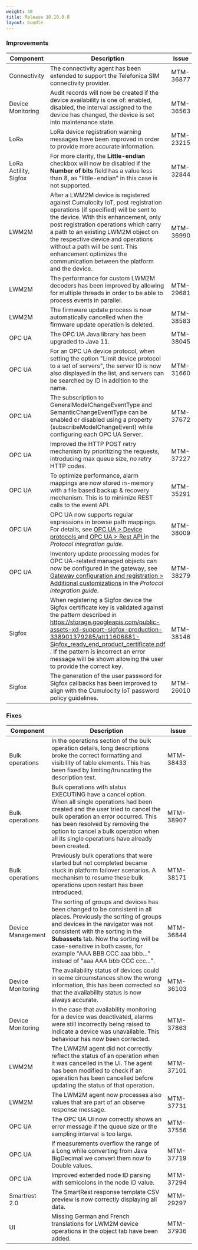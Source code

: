 ```yaml
---
weight: 40
title: Release 10.10.0.8
layout: bundle
---
```


<!--10.9.1.0 - 10.9.13.0; 10.10.0.0 - 10.10.0.8-->

### Improvements

<div><table ><colgroup>
<col style="width: 15%;"><col style="width: 70%;"><col style="width: 15%;"></colgroup>
<thead><tr>
<th>
Component</th>
<th>
Description</th>
<th>
Issue</th>
</tr>
</thead><tbody>


<tr>
<td>
Connectivity</td>
<td > The connectivity agent has been extended to support the Telefonica SIM connectivity provider. </td>
<td>
MTM-36877</td>
</tr>

<tr>
<td>
Device Monitoring</td>
<td > Audit records will now be created if the device availability is one of: enabled, disabled, the interval assigned to the device has changed, the device is set into maintenance state. </td>
<td>
MTM-36563</td>
</tr>

<tr>
<td>
LoRa </td>
<td > LoRa device registration warning messages have been improved in order to provide more accurate information. </td>
<td>
MTM-23215</td>
</tr>

<tr>
<td>
LoRa Actility, Sigfox</td>
<td > For more clarity, the <b>Little-endian</b> checkbox will now be disabled if the <b>Number of bits</b> field has a value less than 8, as "little-endian" in this case is not supported. </td>
<td>
MTM-32844</td>
</tr>

<tr>
<td>
LWM2M</td>
<td > After a LWM2M device is registered against Cumulocity IoT, post registration operations (if specified) will be sent to the device. With this enhancement, only post registration operations which carry a path to an existing LWM2M object on the respective device and operations without a path will be sent. This enhancement optimizes the communication between the platform and the device. </td>
<td>
MTM-36990</td>
</tr>

<tr>
<td>
LWM2M</td>
<td > The performance for custom LWM2M decoders has been improved by allowing for multiple threads in order to be able to process events in parallel. </td>
<td>
MTM-29681</td>
</tr>

<tr>
<td>
LWM2M</td>
<td > The firmware update process is now automatically cancelled when the firmware update operation is deleted. </td>
<td>
MTM-38583</td>
</tr>

<tr>
<td>
OPC UA</td>
<td > The OPC UA Java library has been upgraded to Java 11. </td>
<td>
MTM-38045</td>
</tr>

<tr>
<td>
OPC UA</td>
<td > For an OPC UA device protocol, when setting the option "Limit device protocol to a set of servers", the server ID is now also displayed in the list, and servers can be searched by ID in addition to the name. </td>
<td>
MTM-31660</td>
</tr>

<tr>
<td>
OPC UA</td>
<td > The subscription to GeneralModelChangeEventType and SemanticChangeEventType can be enabled or disabled using a property (subscribeModelChangeEvent) while configuring each OPC UA Server. </td>
<td>
MTM-37672</td>
</tr>

<tr>
<td>
OPC UA</td>
<td > Improved the HTTP POST retry mechanism by prioritizing the requests, introducing max queue size, no retry HTTP codes. </td>
<td>
MTM-37227</td>
</tr>

<tr>
<td>
OPC UA</td>
<td > To optimize performance, alarm mappings are now stored in-memory with a file based backup &amp; recovery mechanism. This is to minimize REST calls to the event API. </td>
<td>
MTM-35291</td>
</tr>

<tr>
<td>
OPC UA</td>
<td > OPC UA now supports regular expressions in browse path mappings. For details, see <a href="https://cumulocity.com/guides/protocol-integration/opcua/#device-protocols" class="no-ajaxy"> OPC UA > Device protocols </a> and <a href="https://cumulocity.com/guides/protocol-integration/opcua/#rest-api" class="no-ajaxy"> OPC UA > Rest API </a> in the <i>Protocol integration guide</i>.</td>
<td>
MTM-38009</td>
</tr>

<tr>
<td>
OPC UA</td>
<td > Inventory update processing modes for OPC UA-related managed objects can now be configured in the gateway, see <a href="https://cumulocity.com/guides/protocol-integration/opcua/##additional-customizations" class="no-ajaxy"<OPC UA > Gateway configuration and registration > Additional customizations</a> in the <i>Protocol integration guide</i>.
</td>
<td>
MTM-38279</td>
</tr>

<tr>
<td>
Sigfox </td>
<td > When registering a Sigfox device the Sigfox certificate key is validated against the pattern described in <a href="https://storage.googleapis.com/public-assets-xd-support-sigfox-production-338901379285/att11606881-Sigfox_ready_end_product_certificate.pdf" class="no-ajaxy"> https://storage.googleapis.com/public-assets-xd-support-sigfox-production-338901379285/att11606881-Sigfox_ready_end_product_certificate.pdf </a>. If the pattern is incorrect an error message will be shown allowing the user to provide the correct key. </td>
<td>
MTM-38146</td>
</tr>

<tr>
<td>
Sigfox</td>
<td > The generation of the user password for Sigfox callbacks has been improved to align with the Cumulocity IoT password policy guidelines. </td>
<td>
MTM-26010</td>
</tr>

</tbody></table></div>



### Fixes

<div><table ><colgroup>
<col style="width: 15%;"><col style="width: 70%;"><col style="width: 15%;"></colgroup>
<thead><tr>
<th>
Component</th>
<th>
Description</th>
<th>
Issue</th>
</tr>
</thead><tbody>

<tr>
<td>
Bulk operations</td>
<td > In the operations section of the bulk operation details, long descriptions broke the correct formatting and visibility of table elements. This has been fixed by limiting/truncating the description text.</td>
<td>
MTM-38433</td>
</tr>

<tr>
<td>
Bulk operations</td>
<td > Bulk operations with status EXECUTING have a cancel option. When all single operations had been created and the user tried to cancel the bulk operation an error occurred. This has been resolved by removing the option to cancel a bulk operation when all its single operations have already been created.</td>
<td>
MTM-38907</td>
</tr>

<tr>
<td>
Bulk operations</td>
<td > Previously bulk operations that were started but not completed became stuck in platform failover scenarios. A mechanism to resume these bulk operations upon restart has been introduced.</td>
<td>
MTM-38171</td>
</tr>

<tr>
<td>
Device Management</td>
<td > The sorting of groups and devices has been changed to be consistent in all places. Previously the sorting of groups and devices in the navigator was not consistent with the sorting in the <b>Subassets</b> tab. Now the sorting will be case-sensitive in both cases, for example "AAA BBB CCC aaa bbb..." instead of "aaa AAA bbb CCC ccc...".</td>
<td>
MTM-36844</td>
</tr>

<tr>
<td>
Device Monitoring</td>
<td > The availability status of devices could in some circumstances show the wrong information, this has been corrected so that the availability status is now always accurate.</td>
<td>
MTM-36103</td>
</tr>

<tr>
<td>
Device Monitoring</td>
<td > In the case that availability monitoring for a device was deactivated, alarms were still incorrectly being raised to indicate a device was unavailable. This behaviour has now been corrected.</td>
<td>
MTM-37863</td>
</tr>

<tr>
<td>
LWM2M</td>
<td > The LWM2M agent did not correctly reflect the status of an operation when it was cancelled in the UI. The agent has been modified to check if an operation has been cancelled before updating the status of that operation.</td>
<td>
MTM-37101</td>
</tr>

<tr>
<td>
LWM2M</td>
<td > The LWM2M agent now processes also values that are part of an observe response message.</td>
<td>
MTM-37731</td>
</tr>

<tr>
<td>
OPC UA</td>
<td > The OPC UA UI now correctly shows an error message if the queue size or the sampling interval is too large.</td>
<td>
MTM-37556</td>
</tr>

<tr>
<td>
OPC UA</td>
<td > If measurements overflow the range of a Long while converting from Java BigDecimal we convert them now to Double values.</td>
<td>
MTM-37719</td>
</tr>

<tr>
<td>
OPC UA</td>
<td > Improved extended node ID parsing with semicolons in the node ID value.</td>
<td>
MTM-37294</td>
</tr>

<tr>
<td>
Smartrest 2.0</td>
<td > The SmartRest response template CSV preview is now correctly displaying all data.</td>
<td>
MTM-29297</td>
</tr>

<tr>
<td>
UI</td>
<td > Missing German and French translations for LWM2M device operations in the object tab have been added.</td>
<td>
MTM-37936</td>
</tr>

</tbody></table></div>
